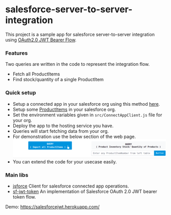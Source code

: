 # salesforce-server-to-server-integration

This project is a sample app for salesforce server-to-server integration using [OAuth2.0 JWT Bearer Flow](https://help.salesforce.com/articleView?id=sf.remoteaccess_oauth_jwt_flow.htm&type=5).

### Features

Two queries are written in the code to represent the integration flow.

- Fetch all ProductItems
- Find stock/quantity of a single ProductItem

### Quick setup

- Setup a connected app in your salesforce org using this method [here](https://www.drupal.org/docs/8/modules/salesforce-suite/create-a-oauth-jwt-bearer-token-flow-connected-app-4x).
- Setup some [ProductItems](https://developer.salesforce.com/docs/atlas.en-us.api.meta/api/sforce_api_objects_productitem.htm) in your salesforce org.
- Set the environment variables given in `src/ConnectAppClient.js` file for your org.
- Deploy the app to the hosting service you have.
- Queries will start fetching data from your org.
- For demonstration use the below section of the web page.
  ![demonstration](/public/images/bottom.png)
- You can extend the code for your usecase easily.

### Main libs

- [jsforce](https://jsforce.github.io/)
  Client for salesforce connected app operations.
- [sf-jwt-token](https://www.npmjs.com/package/sf-jwt-token)
  An implementation of Salesforce OAuth 2.0 JWT bearer token flow.

Demo: https://salesforcejwt.herokuapp.com/
